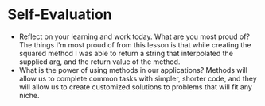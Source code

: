 # Self-Evaluation

- Reflect on your learning and work today. What are you most proud of?
The things I'm most proud of from this lesson is that while creating the squared method I was able to return a string that interpolated the supplied arg, and the return value of the method.
- What is the power of using methods in our applications?
Methods will allow us to complete common tasks with simpler, shorter code, and they will allow us to create customized solutions to problems that will fit any niche.